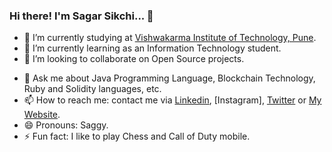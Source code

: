 ### Hi there! I'm Sagar Sikchi... 👋

<!--
**SagarSikchi/SagarSikchi** is a ✨ _special_ ✨ repository because its `README.md` (this file) appears on your GitHub profile.

Here are some ideas to get you started:
-->
- 🔭 I’m currently studying at [Vishwakarma Institute of Technology, Pune](http://www.vit.edu/).
- 🌱 I’m currently learning as an Information Technology student.
- 👯 I’m looking to collaborate on Open Source projects.
<!-- - 🤔 I’m looking for help with ... -->
- 💬 Ask me about Java Programming Language, Blockchain Technology, Ruby and Solidity languages, etc.
- 📫 How to reach me: contact me via [Linkedin](https://www.linkedin.com/in/sagar-sikchi/), [Instagram], [Twitter](https://twitter.com/sikchisagar) or [My Website](https://www.sos9330newcreations.com/).
- 😄 Pronouns: Saggy.
- ⚡ Fun fact: I like to play Chess and Call of Duty mobile.
